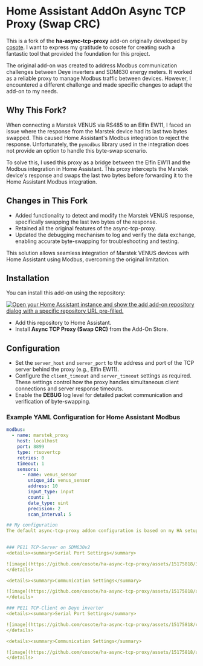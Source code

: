 # Home Assistant AddOn Async TCP Proxy (Swap CRC)

This is a fork of the **ha-async-tcp-proxy** add-on originally developed by [cosote](https://github.com/cosote/ha-async-tcp-proxy). I want to express my gratitude to cosote for creating such a fantastic tool that provided the foundation for this project.

The original add-on was created to address Modbus communication challenges between Deye inverters and SDM630 energy meters. It worked as a reliable proxy to manage Modbus traffic between devices. However, I encountered a different challenge and made specific changes to adapt the add-on to my needs.

## Why This Fork?

When connecting a Marstek VENUS via RS485 to an Elfin EW11, I faced an issue where the response from the Marstek device had its last two bytes swapped. This caused Home Assistant's Modbus integration to reject the response. Unfortunately, the `pymodbus` library used in the integration does not provide an option to handle this byte-swap scenario.

To solve this, I used this proxy as a bridge between the Elfin EW11 and the Modbus integration in Home Assistant. This proxy intercepts the Marstek device's response and swaps the last two bytes before forwarding it to the Home Assistant Modbus integration.

## Changes in This Fork

- Added functionality to detect and modify the Marstek VENUS response, specifically swapping the last two bytes of the response.
- Retained all the original features of the async-tcp-proxy.
- Updated the debugging mechanism to log and verify the data exchange, enabling accurate byte-swapping for troubleshooting and testing.

This solution allows seamless integration of Marstek VENUS devices with Home Assistant using Modbus, overcoming the original limitation.

## Installation

You can install this add-on using the repository:

[![Open your Home Assistant instance and show the add add-on repository dialog with a specific repository URL pre-filled.](https://my.home-assistant.io/badges/supervisor_add_addon_repository.svg)](https://my.home-assistant.io/redirect/supervisor_add_addon_repository/?repository_url=https%3A%2F%2Fgithub.com%2FTurntable67%2Fha-async-tcp-proxy_swap_crc)

- Add this repository to Home Assistant.
- Install **Async TCP Proxy (Swap CRC)** from the Add-On Store.

## Configuration

- Set the `server_host` and `server_port` to the address and port of the TCP server behind the proxy (e.g., Elfin EW11).
- Configure the `client_timeout` and `server_timeout` settings as required. These settings control how the proxy handles simultaneous client connections and server response timeouts.
- Enable the **DEBUG** log level for detailed packet communication and verification of byte-swapping.

### Example YAML Configuration for Home Assistant Modbus

```yaml
modbus:
  - name: marstek_proxy
    host: localhost
    port: 8899
    type: rtuovertcp
    retries: 0
    timeout: 1
    sensors:
      - name: venus_sensor
        unique_id: venus_sensor
        address: 10
        input_type: input
        count: 1
        data_type: uint
        precision: 2
        scan_interval: 5

## My configuration
The default async-tcp-proxy addon configuration is based on my HA setup. The PE11 TCP-Server is running on IP 192.168.177.202:8899 and connected with 38400 baud, 8 data bit, 1 stop bit and none parity to my SDM630v2. This PE11 TCP-Server is configured behind the proxy.

  
### PE11 TCP-Server on SDM630v2
<details><summary>Serial Port Settings</summary>

![image](https://github.com/cosote/ha-async-tcp-proxy/assets/15175818/3e5cdb1c-54b2-4d18-b2db-e333286f272f)
</details>

<details><summary>Communication Settings</summary>

![image](https://github.com/cosote/ha-async-tcp-proxy/assets/15175818/a5470e26-da0e-4321-98bc-2b6013632bbe)
</details>

### PE11 TCP-Client on Deye inverter
<details><summary>Serial Port Settings</summary>

![image](https://github.com/cosote/ha-async-tcp-proxy/assets/15175818/c05aaf5c-7e95-454f-a45d-3aa20b280f53)
</details>

<details><summary>Communication Settings</summary>

![image](https://github.com/cosote/ha-async-tcp-proxy/assets/15175818/ab36dbd6-f4f3-4ce7-ac0e-41172653a2de)
</details>
